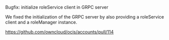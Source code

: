 Bugfix: initialize roleService client in GRPC server

We fixed the initialization of the GRPC server by also providing a roleService client and a roleManager instance.

https://github.com/owncloud/ocis/accounts/pull/114

